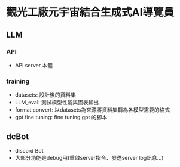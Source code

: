 # 觀光工廠元宇宙結合生成式AI導覽員

## LLM

### API

* API server 本體

### training

* datasets: 設計後的資料集
* LLM_eval: 測試模型性能與圖表輸出
* format convert: 以datasets為來源將資料集轉為各模型需要的格式
* gpt fine tuning: fine tuning gpt 的腳本

## dcBot

* discord Bot
* 大部分功能是debug用(重啟server指令、發送server log訊息...)
